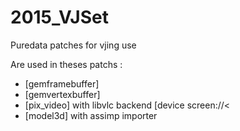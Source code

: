 # 2015_VJSet
Puredata patches for vjing use

Are used in theses patchs :
- [gemframebuffer]
- [gemvertexbuffer]
- [pix_video] with libvlc backend [device screen://<
- [model3d] with assimp importer
